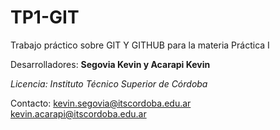 # TP1-GIT

Trabajo práctico sobre GIT Y GITHUB para la materia Práctica I

Desarrolladores: **Segovia Kevin y Acarapi Kevin**

*Licencia: Instituto Técnico Superior de Córdoba*

Contacto: kevin.segovia@itscordoba.edu.ar
          kevin.acarapi@itscordoba.edu.ar

